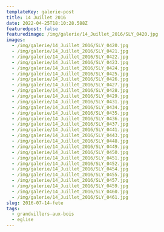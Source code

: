 ```yaml
---
templateKey: galerie-post
title: 14 Juillet 2016
date: 2022-04-25T18:10:28.588Z
featuredpost: false
featuredimage: /img/galerie/14_Juillet_2016/SLY_0420.jpg
images:
  - /img/galerie/14_Juillet_2016/SLY_0420.jpg
  - /img/galerie/14_Juillet_2016/SLY_0421.jpg
  - /img/galerie/14_Juillet_2016/SLY_0422.jpg
  - /img/galerie/14_Juillet_2016/SLY_0423.jpg
  - /img/galerie/14_Juillet_2016/SLY_0424.jpg
  - /img/galerie/14_Juillet_2016/SLY_0425.jpg
  - /img/galerie/14_Juillet_2016/SLY_0426.jpg
  - /img/galerie/14_Juillet_2016/SLY_0427.jpg
  - /img/galerie/14_Juillet_2016/SLY_0428.jpg
  - /img/galerie/14_Juillet_2016/SLY_0429.jpg
  - /img/galerie/14_Juillet_2016/SLY_0431.jpg
  - /img/galerie/14_Juillet_2016/SLY_0434.jpg
  - /img/galerie/14_Juillet_2016/SLY_0435.jpg
  - /img/galerie/14_Juillet_2016/SLY_0436.jpg
  - /img/galerie/14_Juillet_2016/SLY_0437.jpg
  - /img/galerie/14_Juillet_2016/SLY_0441.jpg
  - /img/galerie/14_Juillet_2016/SLY_0443.jpg
  - /img/galerie/14_Juillet_2016/SLY_0448.jpg
  - /img/galerie/14_Juillet_2016/SLY_0449.jpg
  - /img/galerie/14_Juillet_2016/SLY_0450.jpg
  - /img/galerie/14_Juillet_2016/SLY_0451.jpg
  - /img/galerie/14_Juillet_2016/SLY_0452.jpg
  - /img/galerie/14_Juillet_2016/SLY_0454.jpg
  - /img/galerie/14_Juillet_2016/SLY_0455.jpg
  - /img/galerie/14_Juillet_2016/SLY_0457.jpg
  - /img/galerie/14_Juillet_2016/SLY_0459.jpg
  - /img/galerie/14_Juillet_2016/SLY_0460.jpg
  - /img/galerie/14_Juillet_2016/SLY_0461.jpg
slug: 2016-07-14-fete
tags:
  - grandvillers-aux-bois
  - eglise
---
```


